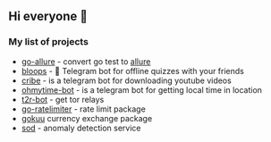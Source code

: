 ## Hi everyone 👋

### My list of projects
- [go-allure](https://github.com/robotomize/go-allure) - convert go test to [allure](https://github.com/allure-framework)
- [bloops](https://bloops.ru) - 🤖 Telegram bot for offline quizzes with your friends
- [cribe](https://github.com/robotomize/cribe) - is a telegram bot for downloading youtube videos
- [ohmytime-bot](https://github.com/robotomize/ohmytime-bot) - is a telegram bot for getting local time in location
- [t2r-bot](https://github.com/robotomize/t2r-bot) - get tor relays
- [go-ratelimiter](https://github.com/robotomize/go-ratelimiter) - rate limit package
- [gokuu](https://github.com/robotomize/gokuu) currency exchange package
- [sod](https://github.com/robotomize/sod) - anomaly detection service
